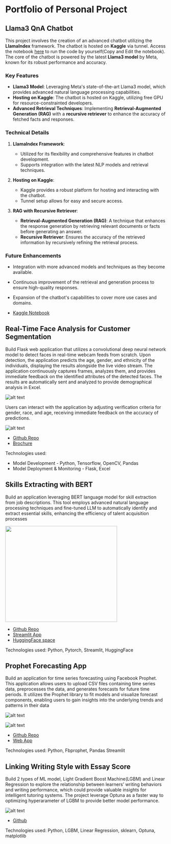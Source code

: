 # Portfolio of Personal Project

## Llama3 QnA Chatbot

This project involves the creation of an advanced chatbot utilizing the **LlamaIndex** framework. The chatbot is hosted on **Kaggle** via tunnel. Access the notebook [here](https://www.kaggle.com/code/azraimohamad/llamaindex-malaysia-qa-bot) to run the code by yourself(Copy and Edit the notebook). The core of the chatbot is powered by the latest **Llama3 model** by Meta, known for its robust performance and accuracy.

### Key Features

- **Llama3 Model**: Leveraging Meta's state-of-the-art Llama3 model, which provides advanced natural language processing capabilities.
- **Hosting on Kaggle**: The chatbot is hosted on Kaggle, utilizing free GPU for resource-constrainted developers.
- **Advanced Retrieval Techniques**: Implementing **Retrieval-Augmented Generation (RAG)** with a **recursive retriever** to enhance the accuracy of fetched facts and responses.
  
### Technical Details

1. **LlamaIndex Framework**:
   - Utilized for its flexibility and comprehensive features in chatbot development.
   - Supports integration with the latest NLP models and retrieval techniques.

2. **Hosting on Kaggle**:
   - Kaggle provides a robust platform for hosting and interacting with the chatbot.
   - Tunnel setup allows for easy and secure access.

3. **RAG with Recursive Retriever**:
   - **Retrieval-Augmented Generation (RAG)**: A technique that enhances the response generation by retrieving relevant documents or facts before generating an answer.
   - **Recursive Retriever**: Ensures the accuracy of the retrieved information by recursively refining the retrieval process.

### Future Enhancements

- Integration with more advanced models and techniques as they become available.
- Continuous improvement of the retrieval and generation process to ensure high-quality responses.
- Expansion of the chatbot's capabilities to cover more use cases and domains.

- [Kaggle Notebook](https://www.kaggle.com/code/azraimohamad/llamaindex-malaysia-qa-bot)
  
## Real-Time Face Analysis for Customer Segmentation

Build Flask web application that utilizes a convolutional deep neural network model to detect faces in real-time webcam feeds from scratch. Upon detection, the application predicts the age, gender, and ethnicity of the individuals, displaying the results alongside the live video stream. The application continuously captures frames, analyzes them, and provides immediate feedback on the identified attributes of the detected faces. The results are automatically sent and analyzed to provide demographical analysis in Excel.

![alt text](./images/a1.PNG)

Users can interact with the application by adjusting verification criteria for gender, race, and age, receiving immediate feedback on the accuracy of predictions.

![alt text](./images/a2.PNG)


- [Github Repo](https://github.com/azraimahadan/Face-Analysis-for-Customer-Segmentation)
- [Brochure](https://github.com/azraimahadan/Face-Analysis-for-Customer-Segmentation/blob/main/poster.PNG)

Technologies used:  
- Model Development - Python, Tensorflow, OpenCV, Pandas
- Model Deployment & Monitoring - Flask, Excel

## Skills Extracting with BERT

Build an application leveraging BERT language model for skill extraction from job descriptions. This tool employs advanced natural language processing techniques and fine-tuned LLM to automatically identify and extract essential skills, enhancing the efficiency of talent acquisition processes

<!-- ![alt text](./images/b1.PNG) -->
<img src="./images/b1.PNG" width="350" height="300">

- [Github Repo](https://github.com/azraimahadan/skill-extraction-with-bert)
- [Streamlit App](https://skill-extraction-with-bert-yvf7zfcahggh5zyi6zfgwn.streamlit.app/)
- [HuggingFace space](https://huggingface.co/spaces/azrai99/Skills-Extraction-from-Job-Post)


Technologies used: Python, Pytorch, Streamlit, HuggingFace

## Prophet Forecasting App

Build an application for time series forecasting using Facebook Prophet. This application allows users to upload CSV files containing time series data, preprocesses the data, and generates forecasts for future time periods. It utilizes the Prophet library to fit models and visualize forecast components, enabling users to gain insights into the underlying trends and patterns in their data

![alt text](./images/c1.PNG)

![alt text](./images/c2.PNG)

- [Github Repo](https://github.com/azraimahadan/prophet-forecast)
- [Web App](https://prophet-forecast-jyorxovb3vkvsv7ewbwmkq.streamlit.app/)

Technologies used: Python, Fbprophet, Pandas Streamlit

## Linking Writing Style with Essay Score 

Build 2 types of ML model, Light Gradient Boost Machine(LGBM) and Linear Regression to explore the relationship between learners’ writing behaviors and writing performance, which could provide valuable insights for intelligent tutoring systems. The project leverage Optuna as a faster way to optimizing hyperarameter of LGBM to provide better model performance.

![alt text](./images/d1.png)
- [Github](https://github.com/azraimahadan/portfolio/tree/main/Linking%20writing%20with%20Essay%20Score)

Technologies used: Python, LGBM, Linear Regression, sklearn, Optuna, matplotlib
